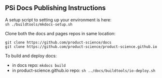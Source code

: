 ## PSi Docs Publishing Instructions

A setup script to setting up your environment is here:  
`sh ./buildtools/mkdocs-setup.sh`

Clone both the docs and pages repos in same location:  

`git clone https://github.com/product-science/docs`  
`git clone https://github.com/product-science/product-science.github.io`  

To build and deploy docs:
* in docs repo: `mkdocs build`
* in product-science.github.io repo: `sh ../docs/buildtools/io-deploy.sh`
